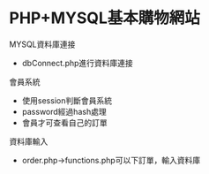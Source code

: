 # PHP+MYSQL基本購物網站
MYSQL資料庫連接
- dbConnect.php進行資料庫連接

會員系統
- 使用session判斷會員系統
- password經過hash處理
- 會員才可查看自己的訂單
  
資料庫輸入
- order.php->functions.php可以下訂單，輸入資料庫
